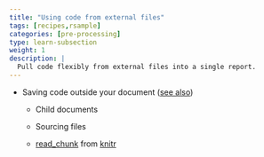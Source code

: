 ```yaml
---
title: "Using code from external files"
tags: [recipes,rsample]
categories: [pre-processing]
type: learn-subsection
weight: 1
description: | 
  Pull code flexibly from external files into a single report.
---
```


-   Saving code outside your document ([see also](http://zevross.com/blog/2014/07/09/making-use-of-external-r-code-in-knitr-and-r-markdown/))

    -   Child documents

    -   Sourcing files 

    -   [read\_chunk](https://github.com/earowang/rstudioconf19/blob/master/index.Rmd#L28) from [knitr](https://bookdown.org/yihui/rmarkdown-cookbook/read-chunk.html)
